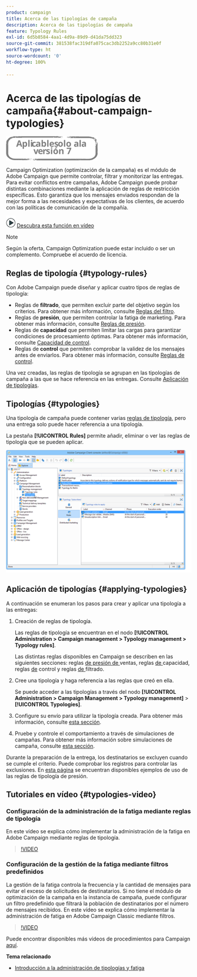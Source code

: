 ```yaml
---
product: campaign
title: Acerca de las tipologías de campaña
description: Acerca de las tipologías de campaña
feature: Typology Rules
exl-id: 6d5b8584-4aa1-4d9a-89d9-d41da75dd323
source-git-commit: 381538fac319dfa075cac3db2252a9cc80b31e0f
workflow-type: ht
source-wordcount: '0'
ht-degree: 100%

---
```


# Acerca de las tipologías de campaña{#about-campaign-typologies}

![](../../assets/v7-only.svg)

Campaign Optimization (optimización de la campaña) es el módulo de Adobe Campaign que permite controlar, filtrar y monitorizar las entregas. Para evitar conflictos entre campañas, Adobe Campaign puede probar distintas combinaciones mediante la aplicación de reglas de restricción específicas. Esto garantiza que los mensajes enviados respondan de la mejor forma a las necesidades y expectativas de los clientes, de acuerdo con las políticas de comunicación de la compañía.

![](assets/do-not-localize/how-to-video.png) [Descubra esta función en vídeo](#typologies-video)

>[!NOTE]
>
>Según la oferta, Campaign Optimization puede estar incluido o ser un complemento. Compruebe el acuerdo de licencia.

## Reglas de tipología {#typology-rules}

Con Adobe Campaign puede diseñar y aplicar cuatro tipos de reglas de tipología:

* Reglas de **filtrado**, que permiten excluir parte del objetivo según los criterios. Para obtener más información, consulte [Reglas del filtro](filtering-rules.md).
* Reglas de **presión**, que permiten controlar la fatiga de marketing. Para obtener más información, consulte [Reglas de presión](pressure-rules.md).
* Reglas de **capacidad** que permiten limitar las cargas para garantizar condiciones de procesamiento óptimas. Para obtener más información, consulte [Capacidad de control](consistency-rules.md#controlling-capacity).
* Reglas de **control** que permiten comprobar la validez de los mensajes antes de enviarlos. Para obtener más información, consulte [Reglas de control](control-rules.md).

Una vez creadas, las reglas de tipología se agrupan en las tipologías de campaña a las que se hace referencia en las entregas. Consulte [Aplicación de tipologías](#applying-typologies).

## Tipologías {#typologies}

Una tipología de campaña puede contener varias [reglas de tipología](#typology-rules), pero una entrega solo puede hacer referencia a una tipología.

La pestaña **[!UICONTROL Rules]** permite añadir, eliminar o ver las reglas de tipología que se pueden aplicar.

![](assets/campaign_opt_rules_tab.png)

## Aplicación de tipologías {#applying-typologies}

A continuación se enumeran los pasos para crear y aplicar una tipología a las entregas:

1. Creación de reglas de tipología.

   Las reglas de tipología se encuentran en el nodo **[!UICONTROL Administration > Campaign management > Typology management > Typology rules]**.

   Las distintas reglas disponibles en Campaign se describen en las siguientes secciones: reglas [de presión de ](pressure-rules.md)ventas, reglas [de ](consistency-rules.md#controlling-capacity)capacidad, reglas [de](control-rules.md) control y reglas [de ](filtering-rules.md)filtrado.

1. Cree una tipología y haga referencia a las reglas que creó en ella.

   Se puede acceder a las tipologías a través del nodo **[!UICONTROL Administration > Campaign Management > Typology management]** > **[!UICONTROL Typologies]**.

1. Configure su envío para utilizar la tipología creada. Para obtener más información, consulte [esta sección](applying-rules.md#applying-a-typology-to-a-delivery).
1. Pruebe y controle el comportamiento a través de simulaciones de campañas. Para obtener más información sobre simulaciones de campaña, consulte [esta sección](campaign-simulations.md).

Durante la preparación de la entrega, los destinatarios se excluyen cuando se cumple el criterio. Puede comprobar los registros para controlar las exclusiones. En [esta página](pressure-rules.md#use-cases-on-pressure-rules) se encuentran disponibles ejemplos de uso de las reglas de tipología de presión.

## Tutoriales en vídeo {#typologies-video}

### Configuración de la administración de la fatiga mediante reglas de tipología

En este vídeo se explica cómo implementar la administración de la fatiga en Adobe Campaign mediante reglas de tipología.

>[!VIDEO](https://video.tv.adobe.com/v/25090?quality=12)

### Configuración de la gestión de la fatiga mediante filtros predefinidos

La gestión de la fatiga controla la frecuencia y la cantidad de mensajes para evitar el exceso de solicitudes de destinatarios. Si no tiene el módulo de optimización de la campaña en la instancia de campaña, puede configurar un filtro predefinido que filtrará la población de destinatarios por el número de mensajes recibidos.
En este vídeo se explica cómo implementar la administración de fatiga en Adobe Campaign Classic mediante filtros.

>[!VIDEO](https://video.tv.adobe.com/v/25091?quality=12)

Puede encontrar disponibles más vídeos de procedimientos para Campaign [aquí](https://experienceleague.adobe.com/docs/campaign-classic-learn/tutorials/overview.html?lang=es).

**Tema relacionado**

* [Introducción a la administración de tipologías y fatiga](pressure-rules.md)

